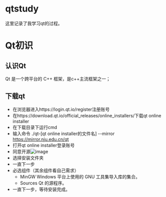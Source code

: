 # qtstudy
这里记录了我学习qt的过程。
#  Qt初识
## 认识Qt
Qt 是一个跨平台的 C++ 框架，是c++主流框架之一；
## 下载qt
+ 在浏览器进入https://login.qt.io/register注册账号
+ 在https://download.qt.io/official_releases/online_installers/下载qt online installer
+ 在下载目录下运行cmd
+ 输入命令  ./qt-[qt online installer的文件名] --mirror https://mirror.nju.edu.cn/qt
+ 打开qt online installer登录账号
+ 同意开源![image](https://github.com/caicai13648709751/qtstudy/assets/97296201/81c08d1c-b573-4a3c-a53e-12fa4fea59d5)
+ 选择安装文件夹
+ 一直下一步
+ 必选组件（其余组件看自己需求）
  * MinGW   Windows 平台上使用的 GNU 工具集导入库的集合。
  * Sources   Qt 的源程序。
+ 一直下一步，等待安装完成。

 
